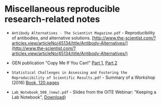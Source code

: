 # Miscellaneous reproducible research-related notes

- `Antibody Alternatives - The Scientist Magazine.pdf` - Reproducibility of antibodies, and alternative solutions. [http://www.the-scientist.com/?articles.view/articleNo/45134/title/Antibody-Alternatives/](http://www.the-scientist.com/?articles.view/articleNo/45134/title/Antibody-Alternatives/)

- GEN publication "Copy Me If You Can!" [Part 1](http://www.genengnews.com/gen-articles/copy-me-if-you-can-part-1/5530/), [Part 2](http://www.genengnews.com/gen-articles/copy-me-if-you-can-part-2/5537/)

- `Statistical Challenges in Assessing and Fostering the Reproducibility of Scientific Results.pdf` -  Summary of a Workshop (2016) [Book, 120 pages](http://www.nap.edu/read/21915/chapter/1)

- `Lab_Notebook_508_(new).pdf` - Slides from the OITE Webinar: "Keeping a Lab Notebook", [Download](https://www.training.nih.gov/assets/Lab_Notebook_508_(new).pdf))